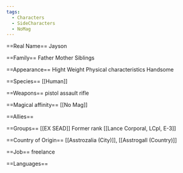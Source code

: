 ```yaml
---
tags:
  - Characters
  - SideCharacters
  - NoMag
---
```

==Real Name==
Jayson

==Family==
Father
Mother
Siblings

==Appearance==
Hight
Weight
Physical characteristics
Handsome

==Species==
[[Human]]

==Weapons==
pistol
assault rifle

==Magical affinity==
[[No Mag]]

==Allies==


==Groups==
[[EX SEAD]]
Former rank
[[Lance Corporal, LCpl, E-3]]

==Country of Origin==
[[Asstrozalia (City)]], [[Asstrogall (Country)]]

==Job==
freelance

==Languages==

